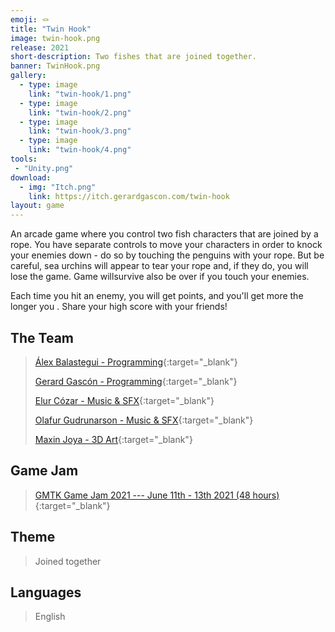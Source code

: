 ```yaml
---
emoji: 🪢
title: "Twin Hook"
image: twin-hook.png
release: 2021
short-description: Two fishes that are joined together.
banner: TwinHook.png
gallery:
  - type: image
    link: "twin-hook/1.png"
  - type: image
    link: "twin-hook/2.png"
  - type: image
    link: "twin-hook/3.png"
  - type: image
    link: "twin-hook/4.png"
tools:
 - "Unity.png"
download:
  - img: "Itch.png"
    link: https://itch.gerardgascon.com/twin-hook
layout: game
---
```


An arcade game where you control two fish characters that are joined by a rope. You have separate controls to move your characters in order to knock your enemies down - do so by touching the penguins with your rope. But be careful, sea urchins will appear to tear your rope and, if they do, you will lose the game. Game willsurvive also be over if you touch your enemies.

Each time you hit an enemy, you will get points, and you'll get more the longer you . Share your high score with your friends!

## The Team

> [Álex Balastegui - Programming](https://twitter.com/Heiliant/){:target="_blank"}
>
> [Gerard Gascón - Programming](https://twitter.com/G_of_Geri/){:target="_blank"}
>
> [Elur Cózar - Music & SFX](https://twitter.com/yourlocalthembo/){:target="_blank"}
>
> [Olafur Gudrunarson - Music & SFX](https://twitter.com/CholiGN/){:target="_blank"}
>
> [Maxin Joya - 3D Art](https://twitter.com/5l33pyc4t/){:target="_blank"}

## Game Jam

> [GMTK Game Jam 2021 --- June 11th - 13th 2021 (48 hours)](https://itch.io/jam/gmtk-2021/){:target="_blank"}

## Theme

> Joined together

## Languages

> English
